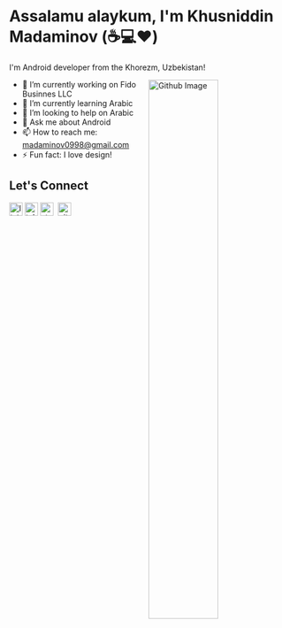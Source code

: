 # Assalamu alaykum, I'm Khusniddin Madaminov (:coffee::computer::heart:)

I'm Android developer from the Khorezm, Uzbekistan!

<img width="50%" align="right" alt="Github Image" src="https://raw.githubusercontent.com/onimur/.github/master/.resources/git-header.svg" />

- 🔭 I’m currently working on Fido Businnes LLC
- 🌱 I’m currently learning Arabic
- 👯 I’m looking to help on Arabic
- 💬 Ask me about Android
- 📫 How to reach me: [madaminov0998@gmail.com](mailto:madaminov0998@gmail.com)
- ⚡ Fun fact: I love design!

## Let's Connect

[<img src='https://cdn.jsdelivr.net/npm/simple-icons@v3/icons/linkedin.svg' alt='linkedin' height='24'>](https://www.linkedin.com/in/husniddin-madaminov-683366197/)&nbsp;[<img src='https://cdn.jsdelivr.net/npm/simple-icons@v3/icons/telegram.svg' alt='telegram' height='24'>](https://t.me/HusniddinMadaminov)&nbsp;[<img src='https://cdn.jsdelivr.net/npm/simple-icons@3.13.0/icons/stackoverflow.svg' alt='stackoverflow' height='24'>](https://stackoverflow.com/users/12213891/husniddin-madaminov)&nbsp;
[<img src='https://cdn.jsdelivr.net/npm/simple-icons@3.13.0/icons/github.svg' alt='github' height='24'>](https://github.com/KhusniddinMadaminov)&nbsp;  


<!--
**KhusniddinMadaminov/KhusniddinMadaminov** is a ✨ _special_ ✨ repository because its `README.md` (this file) appears on your GitHub profile.

Here are some ideas to get you started:

- 🔭 I’m currently working on ...
- 🌱 I’m currently learning ...
- 👯 I’m looking to collaborate on ...
- 🤔 I’m looking for help with ...
- 💬 Ask me about ...
- 📫 How to reach me: ...
- 😄 Pronouns: ...
- ⚡ Fun fact: ...
-->
